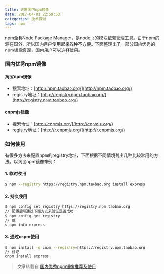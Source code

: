 ```yaml
---
title: 设置国内npm镜像
date: 2017-04-01 22:59:53
categories: 技术探讨
tags: npm
---
```


npm全称Node Package Manager，是node.js的模块依赖管理工具。由于npm的源在国外，所以国内用户使用起来各种不方便。下面整理出了一部分国内优秀的npm镜像资源，国内用户可以选择使用。

### 国内优秀npm镜像

#### 淘宝npm镜像

*   搜索地址：[http://npm.taobao.org/](http://npm.taobao.org/)
*   registry地址：[http://registry.npm.taobao.org/](http://registry.npm.taobao.org/)

#### cnpmjs镜像

*   搜索地址：[http://cnpmjs.org/](http://cnpmjs.org/)
*   registry地址：[http://r.cnpmjs.org/](http://r.cnpmjs.org/)

### 如何使用

有很多方法来配置npm的registry地址，下面根据不同情境列出几种比较常用的方法。以淘宝npm镜像举例：

#### 1. 临时使用

```bash
$ npm --registry https://registry.npm.taobao.org install express
```

#### 2. 持久使用

```bash
$ npm config set registry https://registry.npm.taobao.org
// 配置后可通过下面方式来验证是否成功
$ npm config get registry
// 或
$ npm info express
```

#### 3. 通过cnpm使用

```bash
$ npm install -g cnpm --registry=https://registry.npm.taobao.org
// 验证
cnpm install express
```

> 文章转载自 [国内优秀npm镜像推荐及使用](http://riny.net/2014/cnpm/)

